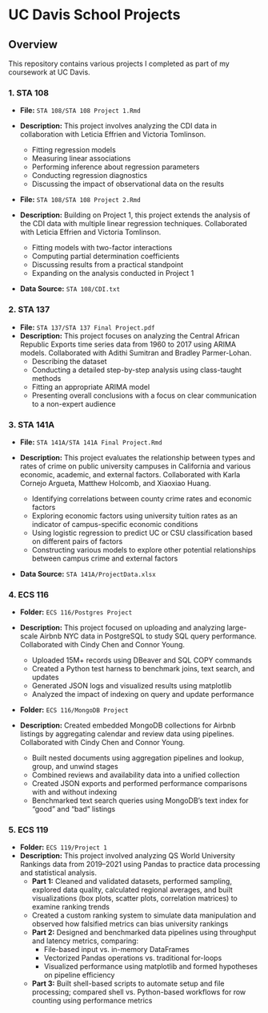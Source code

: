 # UC Davis School Projects

## Overview
This repository contains various projects I completed as part of my coursework at UC Davis.

### 1. STA 108
- **File:** `STA 108/STA 108 Project 1.Rmd`
- **Description:** This project involves analyzing the CDI data in collaboration with Leticia Effrien and Victoria Tomlinson.
  - Fitting regression models
  - Measuring linear associations
  - Performing inference about regression parameters
  - Conducting regression diagnostics
  - Discussing the impact of observational data on the results

- **File:** `STA 108/STA 108 Project 2.Rmd`
- **Description:** Building on Project 1, this project extends the analysis of the CDI data with multiple linear regression techniques. Collaborated with Leticia Effrien and Victoria Tomlinson.
  - Fitting models with two-factor interactions
  - Computing partial determination coefficients
  - Discussing results from a practical standpoint
  - Expanding on the analysis conducted in Project 1

- **Data Source:** `STA 108/CDI.txt`

### 2. STA 137
- **File:** `STA 137/STA 137 Final Project.pdf`
- **Description:** This project focuses on analyzing the Central African Republic Exports time series data from 1960 to 2017 using ARIMA models. Collaborated with Adithi Sumitran and Bradley Parmer-Lohan.
  - Describing the dataset
  - Conducting a detailed step-by-step analysis using class-taught methods
  - Fitting an appropriate ARIMA model
  - Presenting overall conclusions with a focus on clear communication to a non-expert audience

### 3. STA 141A
- **File:** `STA 141A/STA 141A Final Project.Rmd`
- **Description:** This project evaluates the relationship between types and rates of crime on public university campuses in California and various economic, academic, and external factors. Collaborated with Karla Cornejo Argueta, Matthew Holcomb, and Xiaoxiao Huang.
  - Identifying correlations between county crime rates and economic factors
  - Exploring economic factors using university tuition rates as an indicator of campus-specific economic conditions
  - Using logistic regression to predict UC or CSU classification based on different pairs of factors
  - Constructing various models to explore other potential relationships between campus crime and external factors

- **Data Source:** `STA 141A/ProjectData.xlsx`

### 4. ECS 116
- **Folder:** `ECS 116/Postgres Project`
- **Description:** This project focused on uploading and analyzing large-scale Airbnb NYC data in PostgreSQL to study SQL query performance. Collaborated with Cindy Chen and Connor Young.
  - Uploaded 15M+ records using DBeaver and SQL COPY commands
  - Created a Python test harness to benchmark joins, text search, and updates
  - Generated JSON logs and visualized results using matplotlib
  - Analyzed the impact of indexing on query and update performance

- **Folder:** `ECS 116/MongoDB Project`
- **Description:** Created embedded MongoDB collections for Airbnb listings by aggregating calendar and review data using pipelines. Collaborated with Cindy Chen and Connor Young.
  - Built nested documents using aggregation pipelines and lookup, group, and unwind stages
  - Combined reviews and availability data into a unified collection
  - Created JSON exports and performed performance comparisons with and without indexing
  - Benchmarked text search queries using MongoDB’s text index for “good” and “bad” listings

### 5. ECS 119  
- **Folder:** `ECS 119/Project 1`  
- **Description:** This project involved analyzing QS World University Rankings data from 2019–2021 using Pandas to practice data processing and statistical analysis.
  - **Part 1:** Cleaned and validated datasets, performed sampling, explored data quality, calculated regional averages, and built visualizations (box plots, scatter plots, correlation matrices) to examine ranking trends  
  - Created a custom ranking system to simulate data manipulation and observed how falsified metrics can bias university rankings  
  - **Part 2:** Designed and benchmarked data pipelines using throughput and latency metrics, comparing:
    - File-based input vs. in-memory DataFrames  
    - Vectorized Pandas operations vs. traditional for-loops  
    - Visualized performance using matplotlib and formed hypotheses on pipeline efficiency  
  - **Part 3:** Built shell-based scripts to automate setup and file processing; compared shell vs. Python-based workflows for row counting using performance metrics
